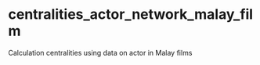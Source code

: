 # centralities_actor_network_malay_film
Calculation centralities using data on actor in Malay films

